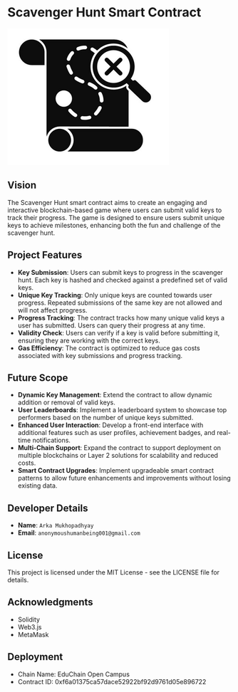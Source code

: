 # Scavenger Hunt Smart Contract

![icon](ScavengerIcon.png)
## Vision

The Scavenger Hunt smart contract aims to create an engaging and interactive blockchain-based game where users can submit valid keys to track their progress. The game is designed to ensure users submit unique keys to achieve milestones, enhancing both the fun and challenge of the scavenger hunt.

## Project Features

- **Key Submission**: Users can submit keys to progress in the scavenger hunt. Each key is hashed and checked against a predefined set of valid keys.
- **Unique Key Tracking**: Only unique keys are counted towards user progress. Repeated submissions of the same key are not allowed and will not affect progress.
- **Progress Tracking**: The contract tracks how many unique valid keys a user has submitted. Users can query their progress at any time.
- **Validity Check**: Users can verify if a key is valid before submitting it, ensuring they are working with the correct keys.
- **Gas Efficiency**: The contract is optimized to reduce gas costs associated with key submissions and progress tracking.

## Future Scope

- **Dynamic Key Management**: Extend the contract to allow dynamic addition or removal of valid keys.
- **User Leaderboards**: Implement a leaderboard system to showcase top performers based on the number of unique keys submitted.
- **Enhanced User Interaction**: Develop a front-end interface with additional features such as user profiles, achievement badges, and real-time notifications.
- **Multi-Chain Support**: Expand the contract to support deployment on multiple blockchains or Layer 2 solutions for scalability and reduced costs.
- **Smart Contract Upgrades**: Implement upgradeable smart contract patterns to allow future enhancements and improvements without losing existing data.


## Developer Details

- **Name**: `Arka Mukhopadhyay`
- **Email**: `anonymoushumanbeing001@gmail.com`

## License

This project is licensed under the MIT License - see the LICENSE file for details.
## Acknowledgments

- Solidity
- Web3.js
- MetaMask

## Deployment

- Chain Name: EduChain Open Campus
- Contract ID: 0xf6a01375ca57dace52922bf92d9761d05e896722